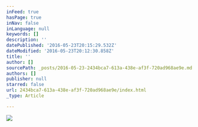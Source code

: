 ```yaml
---
inFeed: true
hasPage: true
inNav: false
inLanguage: null
keywords: []
description: ''
datePublished: '2016-05-23T20:15:29.532Z'
dateModified: '2016-05-23T20:12:30.858Z'
title: ''
author: []
sourcePath: _posts/2016-05-23-2434bca7-613a-438e-af3f-720ad968ae9e.md
authors: []
publisher: null
starred: false
url: 2434bca7-613a-438e-af3f-720ad968ae9e/index.html
_type: Article

---
```

![](https://the-grid-user-content.s3-us-west-2.amazonaws.com/f21128cf-31ab-4f14-9b15-2311403dcebc.gif)